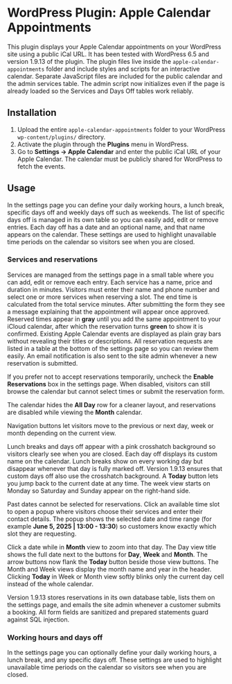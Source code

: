 # WordPress Plugin: Apple Calendar Appointments

This plugin displays your Apple Calendar appointments on your WordPress site using a public iCal URL. It has been tested with WordPress 6.5 and version 1.9.13 of the plugin. The plugin files live inside the `apple-calendar-appointments` folder and include styles and scripts for an interactive calendar.
Separate JavaScript files are included for the public calendar and the admin services table. The admin script now initializes even if the page is already loaded so the Services and Days Off tables work reliably.

## Installation
1. Upload the entire `apple-calendar-appointments` folder to your WordPress `wp-content/plugins/` directory.
2. Activate the plugin through the **Plugins** menu in WordPress.
3. Go to **Settings → Apple Calendar** and enter the public iCal URL of your Apple Calendar.
   The calendar must be publicly shared for WordPress to fetch the events.

## Usage

In the settings page you can define your daily working hours, a lunch break, specific days off and weekly days off such as weekends. The list of specific days off is managed in its own table so you can easily add, edit or remove entries. Each day off has a date and an optional name, and that name appears on the calendar. These settings are used to highlight unavailable time periods on the calendar so visitors see when you are closed.

### Services and reservations
Services are managed from the settings page in a small table where you can add, edit or remove each entry. Each service has a name, price and duration in minutes. Visitors must enter their name and phone number and select one or more services when reserving a slot. The end time is calculated from the total service minutes. After submitting the form they see a message explaining that the appointment will appear once approved. Reserved times appear in **gray** until you add the same appointment to your iCloud calendar, after which the reservation turns **green** to show it is confirmed. Existing Apple Calendar events are displayed as plain gray bars without revealing their titles or descriptions.
All reservation requests are listed in a table at the bottom of the settings page so you can review them easily. An email notification is also sent to the site admin whenever a new reservation is submitted.

If you prefer not to accept reservations temporarily, uncheck the **Enable Reservations** box in the settings page. When disabled, visitors can still browse the calendar but cannot select times or submit the reservation form.

The calendar hides the **All Day** row for a cleaner layout, and reservations are disabled while viewing the **Month** calendar.

Navigation buttons let visitors move to the previous or next day, week or month depending on the current view.

Lunch breaks and days off appear with a pink crosshatch background so visitors clearly see when you are closed. Each day off displays its custom name on the calendar. Lunch breaks show on every working day but disappear whenever that day is fully marked off. Version 1.9.13 ensures that custom days off also use the crosshatch background. A **Today** button lets you jump back to the current date at any time. The week view starts on Monday so Saturday and Sunday appear on the right-hand side.

Past dates cannot be selected for reservations. Click an available time slot to open a popup where visitors choose their services and enter their contact details. The popup shows the selected date and time range (for example **June 5, 2025 | 13:00 - 13:30**) so customers know exactly which slot they are requesting.

Click a date while in **Month** view to zoom into that day. The Day view title shows the full date next to the buttons for **Day**, **Week** and **Month**. The arrow buttons now flank the **Today** button beside those view buttons. The Month and Week views display the month name and year in the header. Clicking **Today** in Week or Month view softly blinks only the current day cell instead of the whole calendar.

Version 1.9.13 stores reservations in its own database table, lists them on the settings page, and emails the site admin whenever a customer submits a booking.
All form fields are sanitized and prepared statements guard against SQL injection.
### Working hours and days off
In the settings page you can optionally define your daily working hours, a lunch break, and any specific days off. These settings are used to highlight unavailable time periods on the calendar so visitors see when you are closed.


